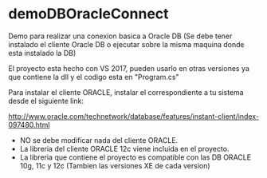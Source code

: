 # demoDBOracleConnect

Demo para realizar una conexion basica a Oracle DB (Se debe tener instalado el cliente Oracle DB o ejecutar sobre la misma maquina donde esta instalado la DB) 

El proyecto esta hecho con VS 2017, pueden usarlo en otras versiones ya que contiene la dll y el codigo esta en "Program.cs"

Para instalar el cliente ORACLE, instalar el correspondiente a tu sistema desde el siguiente link:

http://www.oracle.com/technetwork/database/features/instant-client/index-097480.html

* NO se debe modificar nada del cliente ORACLE.
* La libreria del cliente ORACLE 12c viene incluida en el proyecto.
* La libreria que contiene el proyecto es compatible con las DB ORACLE 10g, 11c y 12c (Tambien las versiones XE de cada version)
